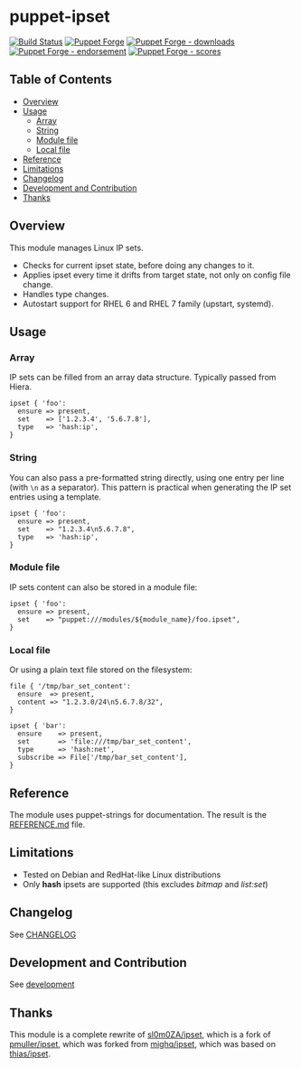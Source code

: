 # puppet-ipset

[![Build Status](https://travis-ci.org/voxpupuli/puppet-ipset.svg?branch=master)](https://travis-ci.org/voxpupuli/puppet-ipset)
[![Puppet Forge](https://img.shields.io/puppetforge/v/puppet/ipset.svg)](https://forge.puppetlabs.com/puppet/ipset)
[![Puppet Forge - downloads](https://img.shields.io/puppetforge/dt/puppet/ipset.svg)](https://forge.puppetlabs.com/puppet/ipset)
[![Puppet Forge - endorsement](https://img.shields.io/puppetforge/e/puppet/ipset.svg)](https://forge.puppetlabs.com/puppet/ipset)
[![Puppet Forge - scores](https://img.shields.io/puppetforge/f/puppet/ipset.svg)](https://forge.puppetlabs.com/puppet/ipset)

## Table of Contents

* [Overview](#overview)
* [Usage](#usage)
  * [Array](#array)
  * [String](#string)
  * [Module file](#module-file)
  * [Local file](#local-file)
* [Reference](#reference)
* [Limitations](#limitations)
* [Changelog](#changelog)
* [Development and Contribution](#development-and-contribution)
* [Thanks](#thanks)

## Overview

This module manages Linux IP sets.

* Checks for current ipset state, before doing any changes to it.
* Applies ipset every time it drifts from target state,
  not only on config file change.
* Handles type changes.
* Autostart support for RHEL 6 and RHEL 7 family (upstart, systemd).

## Usage

### Array

IP sets can be filled from an array data structure.
Typically passed from Hiera.

```puppet
ipset { 'foo':
  ensure => present,
  set    => ['1.2.3.4', '5.6.7.8'],
  type   => 'hash:ip',
}
```

### String

You can also pass a pre-formatted string directly, using one entry per line
(with ``\n`` as a separator).
This pattern is practical when generating the IP set entries using a template.

```puppet
ipset { 'foo':
  ensure => present,
  set    => "1.2.3.4\n5.6.7.8",
  type   => 'hash:ip',
}
```

### Module file

IP sets content can also be stored in a module file:

```puppet
ipset { 'foo':
  ensure => present,
  set    => "puppet:///modules/${module_name}/foo.ipset",
}
```

### Local file

Or using a plain text file stored on the filesystem:

```puppet
file { '/tmp/bar_set_content':
  ensure  => present,
  content => "1.2.3.0/24\n5.6.7.8/32",
}

ipset { 'bar':
  ensure    => present,
  set       => 'file:///tmp/bar_set_content',
  type      => 'hash:net',
  subscribe => File['/tmp/bar_set_content'],
}
```

## Reference

The module uses puppet-strings for documentation. The result is the
[REFERENCE.md](REFERENCE.md) file.

## Limitations

* Tested on Debian and RedHat-like Linux distributions
* Only **hash** ipsets are supported (this excludes *bitmap* and *list:set*)

## Changelog

See [CHANGELOG](https://github.com/voxpupuli/puppet-ipset/blob/master/CHANGELOG.md)

## Development and Contribution

See [development](https://github.com/voxpupuli/puppet-ipset/blob/master/.github/CONTRIBUTING.md)

## Thanks

This module is a complete rewrite of [sl0m0ZA/ipset](https://github.com/sl0m0ZA/puppet-ipset),
which is a fork of [pmuller/ipset](https://forge.puppet.com/pmuller/ipset),
which was forked from [mighq/ipset](https://github.com/mighq/puppet-ipset),
which was based on [thias/ipset](https://github.com/thias/puppet-ipset).
